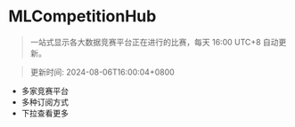 # MLCompetitionHub

> 一站式显示各大数据竞赛平台正在进行的比赛，每天 16:00 UTC+8 自动更新。
  
> 更新时间: 2024-08-06T16:00:04+0800 

* 多家竞赛平台
* 多种订阅方式
* 下拉查看更多